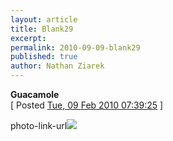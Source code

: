 ```yaml
---
layout: article
title: Blank29
excerpt: 
permalink: 2010-09-09-blank29
published: true
author: Nathan Ziarek
---
```


**Guacamole**  
\[ Posted [Tue, 09 Feb 2010 07:39:25][0] \]

photo-link-url![](http://25.media.tumblr.com/tumblr_kxkty7Wq3z1qzyqcoo1_500.jpg)


[0]: http://nathanziarek.tumblr.com/post/379960403
